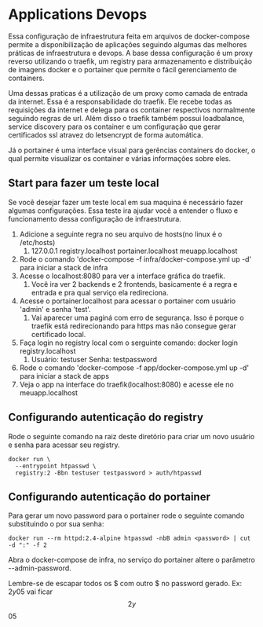 # Applications Devops
Essa configuração de infraestrutura feita em arquivos de docker-compose permite a disponibilização de aplicações seguindo algumas das melhores práticas de infraestrutura e devops.
A base dessa configuração é um proxy reverso utilizando o traefik, um registry para armazenamento e distribuição de imagens docker e o portainer que permite o fácil gerenciamento de containers.

Uma dessas praticas é a utilização de um proxy como camada de entrada da internet. Essa é a responsabilidade do traefik. Ele recebe todas as requisições da internet e delega para os container respectivos normalmente seguindo regras de url.
Além disso o traefik também possui loadbalance, service discovery para os container e um configuração que gerar certificados ssl atravez do letsencrypt de forma automática.

Já o portainer é uma interface visual para gerências containers do docker, o qual permite visualizar os container e várias informações sobre eles.

## Start para fazer um teste local
Se você desejar fazer um teste local em sua maquina é necessário fazer algumas configurações.
Essa teste ira ajudar você a entender o fluxo e funcionamento dessa configuração de infraestrutura.

1. Adicione a seguinte regra no seu arquivo de hosts(no linux é o /etc/hosts)
    1. 127.0.0.1	registry.localhost portainer.localhost meuapp.localhost
2. Rode o comando 'docker-compose -f infra/docker-compose.yml up -d' para iniciar a stack de infra
3. Acesse o localhost:8080 para ver a interface gráfica do traefik.
    1. Você ira ver 2 backends e 2 frontends, basicamente é a regra e entrada e pra qual serviço ela redireciona.
4. Acesse o portainer.localhost para acessar o portainer com usuário 'admin' e senha 'test'.
    1. Vai aparecer uma paginá com erro de segurança. Isso é porque o traefik está redirecionando para https mas não consegue gerar certificado local.
5. Faça login no registry local com o serguinte comando: docker login registry.localhost
    1. Usuário: testuser Senha: testpassword
6. Rode o comando 'docker-compose -f app/docker-compose.yml up -d' para iniciar a stack de apps
7. Veja o app na interface do traefik(localhost:8080) e acesse ele no meuapp.localhost


## Configurando autenticação do registry
Rode o seguinte comando na raiz deste diretório para criar um novo usuário e senha para acessar seu registry.
```
docker run \
  --entrypoint htpasswd \
  registry:2 -Bbn testuser testpassword > auth/htpasswd
```

## Configurando autenticação do portainer
Para gerar um novo password para o portainer rode o seguinte comando substituindo o <password> por sua senha:
```
docker run --rm httpd:2.4-alpine htpasswd -nbB admin <password> | cut -d ":" -f 2
```
Abra o docker-compose de infra, no serviço do portainer altere o parâmetro --admin-password.


Lembre-se de escapar todos os $ com outro $ no password gerado. Ex: $2y$05 vai ficar $$2y$$05
